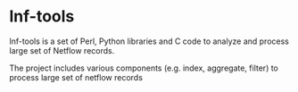 lnf-tools
=========

lnf-tools is a set of Perl, Python libraries and C code to analyze and process large set of Netflow records. 

The project includes various components (e.g. index, aggregate, filter) to process large set of netflow records 
